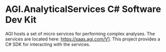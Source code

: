 # AGI.AnalyticalServices C# Software Dev Kit
AGI hosts a set of micro services for performing complex analyses.  The services are located here: https://saas.agi.com/V1.
This project provides a C# SDK for interacting with the services.
